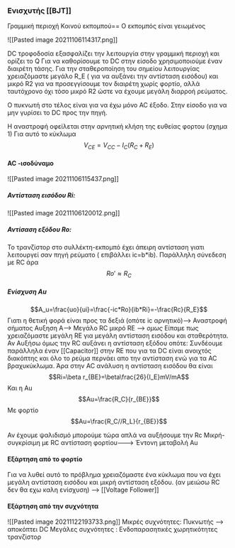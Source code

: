 ### Ενισχυτής [[BJT]]
Γραμμική περιοχή 
Κοινού εκπομπού== Ο εκπομπός είναι γειωμένος

![[Pasted image 20211106114317.png]]

DC τροφοδοσία εξασφαλίζει την λειτουργία στην γραμμική περιοχή και ορίζει το Q
Για να καθορίσουμε το DC στην είσοδο χρησιμοποιούμε έναν διαιρέτη τάσης.
Για την σταθεροποίηση του σημείου λειτουργίας χρειαζόμαστε μεγάλο R_E ( για να αυξάνει την αντίσταση εισόδου) και μικρό R2 για να προσεγγίσουμε τον διαιρέτη χωρίς φορτίο, αλλά ταυτόχρονο όχι τόσο μικρό R2 ώστε να έχουμε μεγάλη διαρροή ρεύματος.

Ο πυκνωτή στο τέλος είναι για να έχω μόνο AC έξοδο. Στην είσοδο για να μην γυρίσει το DC προς την πηγή.

Η αναστροφή οφείλεται στην αρνητική κλήση της ευθείας φορτου (σχημα 1)
Για αυτό το κύκλωμα
$$V_{CE}=V_{CC}-I_C (R_C+R_E)$$

#### AC  -ισοδύναμο
![[Pasted image 20211106115437.png]]

##### Αντίσταση εισόδου Ri:
![[Pasted image 20211106120012.png]]

##### Αντίσαση εξόδου Ro:
Το τρανζίστορ στο συλλέκτη-εκπομπό έχει άπειρη αντίσταση γιατι λειτουργεί σαν πηγή ρεύματο ( επιβάλλει ic=b*ib).
Παράλληλη σύνεδεση με RC άρα $$Ro'\approx R_C$$


##### Ενίσχυση Au
$$A_u=\frac{uo}{ui}=\frac{-ic*Ro}{ib*Ri}=-\frac{Rc}{R_E}$$
Γιατι η θετική φορά είναι προς τα δεξιά (οπότε ic αρνητικό)--> Αναστροφή σήματος
Αυξηση Α--> Μεγάλο RC μικρό RE --> *ομως* Είπαμε πως χρειαζόμαστε μεγάλη RE για μεγάλη αντίσταση εισόδου και σταθερότητα.
Αν Αυξήσω όμως την RC αυξάνει η αντίσταση εξόδου οπότε:
Συνδέουμε παράλληλα έναν [[Capacitor]] στην RE που για τα DC είναι ανοιχτός διακόπτης και όλο το ρεύμα περνάει απο την αντίσταση ενώ για τα AC βραχυκύκλωμα. Άρα στην AC ανάλυση η αντίσταση εισόδου θα είναι $$Ri=\beta r_{BE}=\beta\frac{26}{I_E}mV/mA$$
Και η Au
$$Au=\frac{R_C}{r_{BE}}$$
Με φορτίο
$$Au=\frac{R_C//R_L}{r_{BE}}$$

Αν έχουμε ψαλιδισμό μπορούμε τώρα απλά να αυξήσουμε την Rc
Μικρή- συγκρίσιμη με RC αντίσταση φορτίου---> Έντονη μεταβολή Αu

#### Εξάρτηση από το φορτίο
Για να λυθεί αυτό το πρόβλημα χρειαζόμαστε ένα κύκλωμα που να έχει  μεγάλη αντίσταση εισόδου και μικρή αντίσταση εξόδου. (αν μειώσω RC δεν θα εχω καλη ενίσχυση)
-->  [[Voltage Follower]]

#### Εξάρτηση από την συχνότητα
![[Pasted image 20211122193733.png]]
Μικρές συχνότητες: Πυκνωτής --> αποκόπτει DC
Μεγάλες συχνότητες	: Ενδοπαρασητικές χωρητικότητες τρανζίστορ